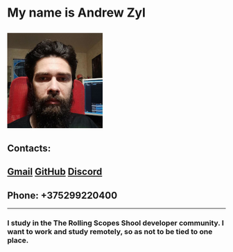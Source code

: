 # My name is Andrew Zyl
![Photo](/photo/my_photo.jpg "my photo")
---
## Contacts:
## [Gmail](https://mailto:Psylocybe13@gmail.com) [GitHub](https://github.com/Andrew-Enot) [Discord](https://discord.com/users/Andrew-Zyl#1330)
## Phone: +375299220400
---
### I study in the **The Rolling Scopes Shool** developer community. I want to work and study remotely, so as not to be tied to one place.
